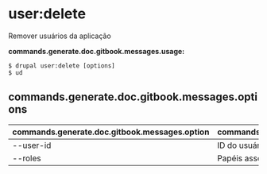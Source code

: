 # user:delete
Remover usuários da aplicação

**commands.generate.doc.gitbook.messages.usage:**
```
$ drupal user:delete [options]
$ ud  
```

## commands.generate.doc.gitbook.messages.options
commands.generate.doc.gitbook.messages.option | commands.generate.doc.gitbook.messages.details
-------|-------------
--user-id | ID do usuário a ser deletado
--roles | Papéis associados ao usuários que serão deletados
